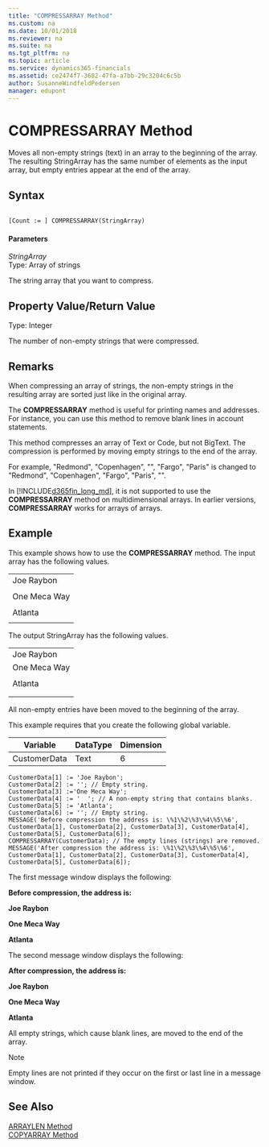 ```yaml
---
title: "COMPRESSARRAY Method"
ms.custom: na
ms.date: 10/01/2018
ms.reviewer: na
ms.suite: na
ms.tgt_pltfrm: na
ms.topic: article
ms.service: dynamics365-financials
ms.assetid: ce2474f7-3682-47fa-a7bb-29c3204c6c5b
author: SusanneWindfeldPedersen
manager: edupont
---
```


 

# COMPRESSARRAY Method
Moves all non-empty strings \(text\) in an array to the beginning of the array. The resulting StringArray has the same number of elements as the input array, but empty entries appear at the end of the array.  
  
## Syntax  
  
```  
  
[Count := ] COMPRESSARRAY(StringArray)  
```  
  
#### Parameters  
 *StringArray*  
 Type: Array of strings  
  
 The string array that you want to compress.  
  
## Property Value/Return Value  
 Type: Integer  
  
 The number of non-empty strings that were compressed.  
  
## Remarks  
 When compressing an array of strings, the non-empty strings in the resulting array are sorted just like in the original array.  
  
 The **COMPRESSARRAY** method is useful for printing names and addresses. For instance, you can use this method to remove blank lines in account statements.  
  
 This method compresses an array of Text or Code, but not BigText. The compression is performed by moving empty strings to the end of the array.  
  
 For example, "Redmond", "Copenhagen", "", "Fargo", "Paris" is changed to "Redmond", "Copenhagen", "Fargo", "Paris", "".  
  
 In [!INCLUDE[d365fin_long_md](../includes/d365fin_long_md.md)], it is not supported to use the **COMPRESSARRAY** method on multidimensional arrays. In earlier versions, **COMPRESSARRAY** works for arrays of arrays.  
  
## Example  
 This example shows how to use the **COMPRESSARRAY** method. The input array has the following values.  
  
||  
|-|  
|Joe Raybon|  
||  
|One Meca Way|  
||  
|Atlanta|  
||  
  
 The output StringArray has the following values.  
  
||  
|-|  
|Joe Raybon|  
|One Meca Way|  
||  
|Atlanta|  
||  
||  
  
 All non-empty entries have been moved to the beginning of the array.  
  
 This example requires that you create the following global variable.  
  
|Variable|DataType|Dimension|  
|--------------|--------------|---------------|  
|CustomerData|Text|6|  
  
```  
CustomerData[1] := 'Joe Raybon';  
CustomerData[2] := ''; // Empty string.  
CustomerData[3] :='One Meca Way';  
CustomerData[4] := '  '; // A non-empty string that contains blanks.  
CustomerData[5] := 'Atlanta';  
CustomerData[6] := ''; // Empty string.  
MESSAGE('Before compression the address is: \%1\%2\%3\%4\%5\%6', CustomerData[1], CustomerData[2], CustomerData[3], CustomerData[4], CustomerData[5], CustomerData[6]);  
COMPRESSARRAY(CustomerData); // The empty lines (strings) are removed.  
MESSAGE('After compression the address is: \%1\%2\%3\%4\%5\%6', CustomerData[1], CustomerData[2], CustomerData[3], CustomerData[4], CustomerData[5], CustomerData[6]);  
```  
  
 The first message window displays the following:  
  
 **Before compression, the address is:**  
  
 **Joe Raybon**  
  
 **One Meca Way**  
  
 **Atlanta**  
  
 The second message window displays the following:  
  
 **After compression, the address is:**  
  
 **Joe Raybon**  
  
 **One Meca Way**  
  
 **Atlanta**  
  
 All empty strings, which cause blank lines, are moved to the end of the array.  
  
> [!NOTE]  
>  Empty lines are not printed if they occur on the first or last line in a message window.  
  
## See Also  
 [ARRAYLEN Method](devenv-ARRAYLEN-Method.md)   
 [COPYARRAY Method](devenv-COPYARRAY-Method.md)